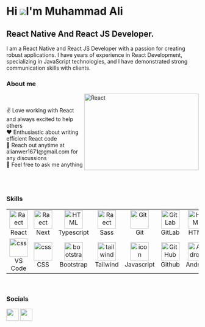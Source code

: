 Hi ![](https://user-images.githubusercontent.com/18350557/176309783-0785949b-9127-417c-8b55-ab5a4333674e.gif)I'm Muhammad Ali
=====================================================================================================================================

React Native And React JS Developer.
----------------------------

I am a React Native and React JS Developer with a passion for creating robust applications. I have years of experience in React Development, specializing in JavaScript technologies, and I have demonstrated strong communication skills with clients.

 ### About me
 
<p>
 <img align="right" width="300" height="200" src="https://www.shutterstock.com/image-vector/concept-computer-programming-developing-software-600nw-2149658841.jpg" alt="React" />
<br/>
<br/>
✌️ Love working with React and always excited to help others<br/>
❤️ Enthusiastic about writing efficient React code<br/>
📧 Reach out anytime at alianwer1671@gmail.com for any discussions<br/>
💬 Feel free to ask me anything
</p>
<br/>
<br/>

### Skills

<table>
  
   <tr> 
   <td align="center" width="96">
     <img src="https://skillicons.dev/icons?i=react" width="48" height="48" alt="Raect" />
      <br>React
   </td>
    <td align="center" width="96">
     <img src="https://skillicons.dev/icons?i=next" width="48" height="48" alt="Raect" />
      <br>Next
   </td>
    <td align="center" width="96">
      <img src="https://skillicons.dev/icons?i=typescript" width="48" height="48" alt="HTML" />
      <br>Typescript
    </td>
    <td align="center" width="96">
     <img src="https://skillicons.dev/icons?i=sass" width="48" height="48" alt="Raect" />
      <br>Sass
   </td>
    <td align="center" width="96">
      <img src="https://skillicons.dev/icons?i=git" width="48" height="48" alt="Git" />
      <br>Git
    </td>
    <td align="center" width="96">
      <img src="https://skillicons.dev/icons?i=gitlab" width="48" height="48" alt="GitLab" />
      <br>GitLab
    </td>
    <td align="center" width="96">
      <img src="https://skillicons.dev/icons?i=html" width="48" height="48" alt="HTML" />
      <br>HTML
    </td>
    <td align="center" width="96">
      <img src="https://skillicons.dev/icons?i=redux" width="48" height="48" alt="redux" />
      <br>Redux
    </td>  
    <td align="center" width="96">
      <img src="https://skillicons.dev/icons?i=stackoverflow" width="48" height="48" alt="stackoverflow" />
      <br>StackOverFlow
    </td>
    </tr>
     <tr> 
       <td align="center" width="96">
      <img src="https://skillicons.dev/icons?i=visualstudio" width="48" height="48" alt="css" />
      <br>VS Code
    </td>
    <td align="center" width="96">
      <img src="https://skillicons.dev/icons?i=css" width="48" height="48" alt="css" />
      <br>CSS
    </td>
    <td align="center" width="96">
      <img src="https://skillicons.dev/icons?i=bootstrap" width="48" height="48" alt="bootstrap" />
      <br>Bootstrap
    </td>
    <td align="center" width="96">
      <img src="https://skillicons.dev/icons?i=tailwind" width="48" height="48" alt="tailwind" />
      <br>Tailwind
    </td>
    <td align="center" width="96">
      <img src="https://skillicons.dev/icons?i=javascript" alt="icon" width="48"  alt="javascript" />
      <br>Javascript
    </td>
    <td align="center" width="96">
      <img src="https://skillicons.dev/icons?i=github" width="48" alt="GitHub" />
      <br>Github
    </td>
    <td align="center" width="96">
      <img src="https://skillicons.dev/icons?i=androidstudio" width="48" alt="Android" />
      <br>Android
    </td>
      <td align="center" width="96">
      <img src="https://skillicons.dev/icons?i=figma" width="48" height="48" alt="figma" />
      <br>Figma
    </td> 
       <td align="center" width="96">
      <img src="https://skillicons.dev/icons?i=firebase" width="48" height="48" alt="firebase" />
      <br>Firebase
    </td>
  </tr>
  <tr>
  </tr>
</table>

<br/>

### Socials

<p align="left"> <a href="https://github.com/malianwer" target="_blank" rel="noreferrer"><img src="https://raw.githubusercontent.com/danielcranney/readme-generator/main/public/icons/socials/github-dark.svg" width="32" height="32" /></a> <a href="https://www.linkedin.com/in/ali-anwer-ba7122218" target="_blank" rel="noreferrer"><img src="https://raw.githubusercontent.com/danielcranney/readme-generator/main/public/icons/socials/linkedin.svg" width="32" height="32" /></a> </p>

<br/>
